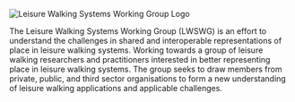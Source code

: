 ![Leisure Walking Systems Working Group Logo](https://lwswg.jwilliams.science/images/lwswg-logo.png)

The Leisure Walking Systems Working Group (LWSWG) is an effort to understand the challenges in shared and interoperable representations of place in leisure walking systems. Working towards a group of leisure walking researchers and practitioners interested in better representing place in leisure walking systems. The group seeks to draw members from private, public, and third sector organisations to form a new understanding of leisure walking applications and applicable challenges.

